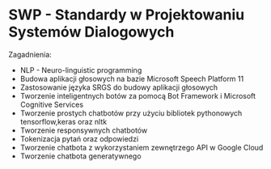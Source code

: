 # SWP - Standardy w Projektowaniu Systemów Dialogowych

Zagadnienia:
* NLP - Neuro-linguistic programming
* Budowa aplikacji głosowych na bazie Microsoft Speech Platform 11
* Zastosowanie języka SRGS do budowy aplikacji głosowych
* Tworzenie inteligentnych botów za pomocą Bot Framework i Microsoft Cognitive Services
* Tworzenie prostych chatbotów przy użyciu bibliotek pythonowych tensorflow,keras oraz nltk
* Tworzenie responsywnych chatbotów
* Tokenizacja pytań oraz odpowiedzi
* Tworzenie chatbota z wykorzystaniem zewnętrzego API w Google Cloud
* Tworzenie chatbota generatywnego

